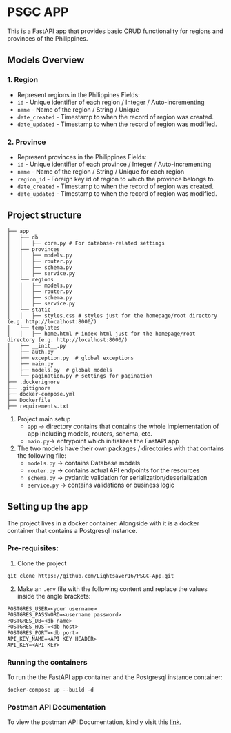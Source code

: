 # PSGC APP
This is a FastAPI app that provides basic CRUD functionality for regions and provinces of the Philippines.

## Models Overview
### 1. Region
- Represent regions in the Philippines
Fields:
- `id` - Unique identifier of each region / Integer / Auto-incrementing
- `name` - Name of the region / String / Unique
- `date_created` - Timestamp to when the record of region was created.
- `date_updated` - Timestamp to when the record of region was modified.


### 2. Province
- Represent provinces in the Philippines
Fields:
- `id` - Unique identifier of each province / Integer / Auto-incrementing
- `name` - Name of the region / String / Unique for each region
- `region_id` - Foreign key id of region to which the province belongs to.
- `date_created` - Timestamp to when the record of region was created.
- `date_updated` - Timestamp to when the record of region was modified.

## Project structure
```
├── app
│   ├── db
│   │   ├── core.py # For database-related settings
│   ├── provinces
│   │   ├── models.py
│   │   ├── router.py
│   │   ├── schema.py
│   │   ├── service.py
│   └── regions
│   │   ├── models.py
│   │   ├── router.py
│   │   ├── schema.py
│   │   ├── service.py
│   └── static
│   │   ├── styles.css # styles just for the homepage/root directory (e.g. http://localhost:8000/)
│   └── templates
│   │   ├── home.html # index html just for the homepage/root directory (e.g. http://localhost:8000/)
│   ├── __init__.py
│   ├── auth.py  
│   ├── exception.py  # global exceptions
│   ├── main.py 
│   ├── models.py  # global models
│   └── pagination.py # settings for pagination
├── .dockerignore
├── .gitignore
├── docker-compose.yml
├── Dockerfile
├── requirements.txt
```
1. Project main setup
   - `app` -> directory contains that contains the whole implementation of app including models, routers, schema, etc.
   - `main.py`-> entrypoint which initializes the FastAPI app
2. The two models have their own packages / directories with that contains the following file:
   - `models.py` -> contains Database models
   - `router.py` -> contains actual API endpoints for the resources
   - `schema.py` -> pydantic validation for serialization/deserialization
   - `service.py` -> contains validations or business logic
  
## Setting up the app
The project lives in a docker container. Alongside with it is a docker container that contains a Postgresql instance.
### Pre-requisites:
1. Clone the project
```
git clone https://github.com/Lightsaver16/PSGC-App.git
```
2. Make an `.env` file with the following content and replace the values inside the angle brackets:
```
POSTGRES_USER=<your username>
POSTGRES_PASSWORD=<username password>
POSTGRES_DB=<db name>
POSTGRES_HOST=<db host>
POSTGRES_PORT=<db port>
API_KEY_NAME=<API KEY HEADER>
API_KEY=<API KEY>
```
### Running the containers
To run the the FastAPI app container and the Postgresql instance container:
```
docker-compose up --build -d
```
### Postman API Documentation
To view the postman API Documentation, kindly visit this [link.](https://tinyurl.com/3h9z7fu7)
